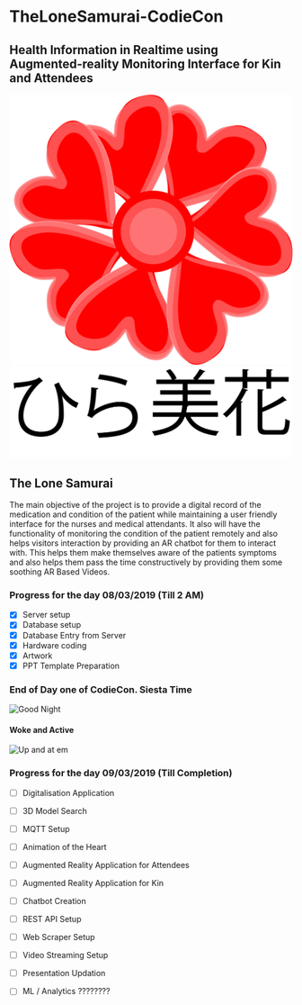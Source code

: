# TheLoneSamurai-CodieCon

## Health Information in Realtime using Augmented-reality Monitoring Interface for Kin and Attendees
![HIRA MIKA, The Common Beautiful Flower](/Artwork/LOGO.png)
![HIRA MIKA, The Common Beautiful Flower](/Artwork/Title.png)
## The Lone Samurai
The main objective of the project is to provide a digital record of the medication and condition of the patient while maintaining a user friendly interface for the nurses and medical attendants. It also will have the functionality of monitoring the condition of the patient remotely and also helps visitors interaction by providing an AR chatbot for them to interact with. This helps them make themselves aware of the patients symptoms and also helps them pass the time constructively by providing them some soothing AR Based Videos.
### Progress for the day 08/03/2019 (Till 2 AM)
 - [X] Server setup
 - [X] Database setup
 - [X] Database Entry from Server
 - [X] Hardware coding
 - [X] Artwork
 - [X] PPT Template Preparation
 
### End of Day one of CodieCon. Siesta Time
![Good Night](https://media1.tenor.com/images/c8831e6d64bf221a54a2aafef367248d/tenor.gif?itemid=8925673 "Good Night")
#### Woke and Active
![Up and at em](https://media1.tenor.com/images/6ae1c49e69cfc8d6eb2d105aa9a5b8ed/tenor.gif?itemid=4184916 "RIP Stephen Hillenberg")
### Progress for the day 09/03/2019 (Till Completion)
 - [ ] Digitalisation Application
 - [ ] 3D Model Search
 - [ ] MQTT Setup
 - [ ] Animation of the Heart
 - [ ] Augmented Reality Application for Attendees
 - [ ] Augmented Reality Application for Kin
 - [ ] Chatbot Creation
 - [ ] REST API Setup
 - [ ] Web Scraper Setup
 - [ ] Video Streaming Setup
 - [ ] Presentation Updation
 - [ ] ML / Analytics ????????
 



